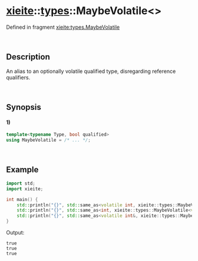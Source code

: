 # [xieite](../../xieite.md)\:\:[types](../../types.md)\:\:MaybeVolatile\<\>
Defined in fragment [xieite:types.MaybeVolatile](../../../src/types/maybe_volatile.cpp)

&nbsp;

## Description
An alias to an optionally volatile qualified type, disregarding reference qualifiers.

&nbsp;

## Synopsis
#### 1)
```cpp
template<typename Type, bool qualified>
using MaybeVolatile = /* ... */;
```

&nbsp;

## Example
```cpp
import std;
import xieite;

int main() {
    std::println("{}", std::same_as<volatile int, xieite::types::MaybeVolatile<int, true>>);
    std::println("{}", std::same_as<int, xieite::types::MaybeVolatile<volatile int, false>>);
    std::println("{}", std::same_as<volatile int&, xieite::types::MaybeVolatile<int&, true>>);
}
```
Output:
```
true
true
true
```
